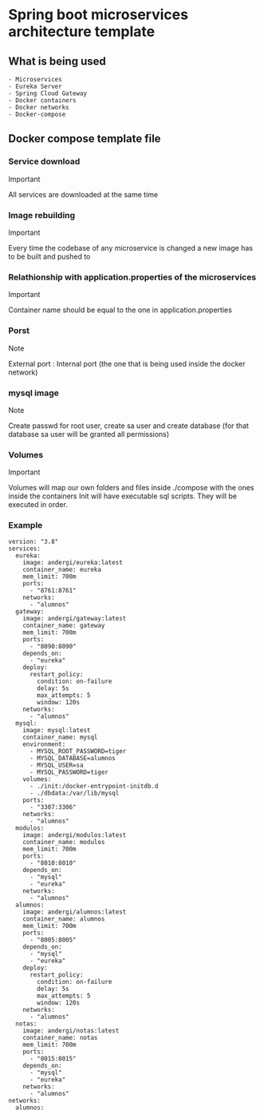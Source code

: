 # Spring boot microservices architecture template

## What is being used

    - Microservices
    - Eureka Server
    - Spring Cloud Gateway
    - Docker containers
    - Docker networks
    - Docker-compose
   
## Docker compose template file

### Service download
> [!IMPORTANT]
> All services are downloaded at the same time

### Image rebuilding
> [!IMPORTANT]
> Every time the codebase of any microservice is changed a new image has to be built and pushed to

### Relathionship with application.properties of the microservices
> [!IMPORTANT]
> Container name should be equal to the one in application.properties

### Porst
> [!NOTE]
> External port : Internal port (the one that is being used inside the docker network)

### mysql image
> [!NOTE]
> Create passwd for root user, create sa user and create database (for that database sa user will be granted all permissions)

### Volumes
> [!IMPORTANT]
> Volumes will map our own folders and files inside ./compose with the ones inside the containers
> Init will have executable sql scripts. They will be executed in order.

### Example
```
version: "3.8"
services:
  eureka:
    image: andergi/eureka:latest
    container_name: eureka
    mem_limit: 700m
    ports:
      - "8761:8761"
    networks:
      - "alumnos"
  gateway:
    image: andergi/gateway:latest
    container_name: gateway
    mem_limit: 700m
    ports:
      - "8090:8090"
    depends_on:
      - "eureka"
    deploy:
      restart_policy:
        condition: on-failure
        delay: 5s
        max_attempts: 5
        window: 120s
    networks:
      - "alumnos"
  mysql:
    image: mysql:latest
    container_name: mysql
    environment:
      - MYSQL_ROOT_PASSWORD=tiger
      - MYSQL_DATABASE=alumnos
      - MYSQL_USER=sa
      - MYSQL_PASSWORD=tiger
    volumes:
      - ./init:/docker-entrypoint-initdb.d
      - ./dbdata:/var/lib/mysql
    ports:
      - "3307:3306"
    networks:
      - "alumnos"
  modulos:
    image: andergi/modulos:latest
    container_name: modulos
    mem_limit: 700m
    ports:
      - "8010:8010"
    depends_on:
      - "mysql"
      - "eureka"
    networks:
      - "alumnos"
  alumnos:
    image: andergi/alumnos:latest
    container_name: alumnos
    mem_limit: 700m
    ports:
      - "8005:8005"
    depends_on:
      - "mysql"
      - "eureka"
    deploy:
      restart_policy:
        condition: on-failure
        delay: 5s
        max_attempts: 5
        window: 120s
    networks:
      - "alumnos"
  notas:
    image: andergi/notas:latest
    container_name: notas
    mem_limit: 700m
    ports:
      - "8015:8015"
    depends_on:
      - "mysql"
      - "eureka"
    networks:
      - "alumnos"
networks:
  alumnos:
```
